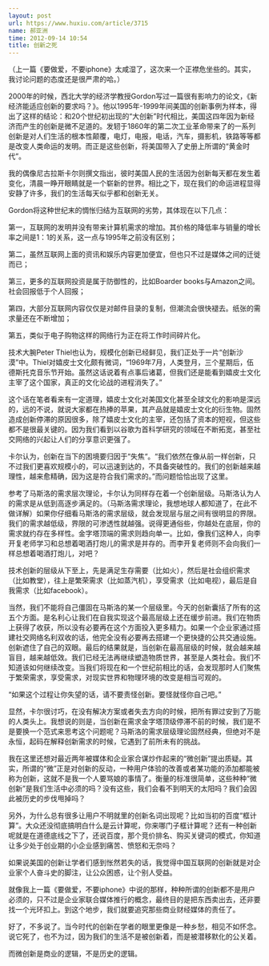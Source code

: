 ```yaml
---
layout: post
url: https://www.huxiu.com/article/3715
name: 郝亚洲
time: 2012-09-14 10:54
title: 创新之死
---
```

（上一篇《要做爱，不要iphone》太咸湿了，这次来一个正襟危坐些的。其实，我讨论问题的态度还是很严肃的哈。）

2000年的时候，西北大学的经济学教授Gordon写过一篇很有影响力的论文，《新经济能适应创新的要求吗？》。他以1995年-1999年间美国的创新事例为样本，得出了这样的结论：和20个世纪初出现的“大创新”时代相比，美国这四年因为新经济而产生的创新是微不足道的。发轫于1860年的第二次工业革命带来了的一系列创新是对人们生活的根本性颠覆，电灯，电报，电话，汽车，摄影机，铁路等等都是改变人类命运的发明。而正是这些创新，将美国带入了史册上所谓的“黄金时代”。

我的偶像尼古拉斯卡尔则撰文指出，彼时美国人民的生活因为创新每天都在发生着变化，清晨一睁开眼睛就是一个崭新的世界。相比之下，现在我们的命运进程显得安静了许多，我们的生活每天似乎都和创新无关。

Gordon将这种世纪末的惆怅归结为互联网的劣势，其体现在以下几点：

第一，互联网的发明并没有带来计算机需求的增加。其价格的降低率与销量的增长率之间是1：1的关系，这一点与1995年之前没有区别；

第二，虽然互联网上面的资讯和娱乐内容更加便宜，但也只不过是媒体之间的迁徙而已；

第三，更多的互联网投资是属于防御性的，比如Boarder books与Amazon之间。社会回报低于个人回报；

第四，大部分互联网内容仅仅是对邮件目录的复制，但潮流会很快褪去。纸张的需求量还在不断增加；

第五，类似于电子购物这样的网络行为正在将工作时间碎片化。

技术大腕Peter Thiel也认为，规模化创新已经鲜见，我们正处于一片“创新沙漠”中。Thiel对嬉皮士文化颇有微词，“1969年7月，人类登月，三个星期后，伍德斯托克音乐节开始。虽然这话说着有点事后诸葛，但我们还是能看到嬉皮士文化主宰了这个国家，真正的文化论战的进程消失了。”

这个话在笔者看来有一定道理，嬉皮士文化对美国文化甚至全球文化的影响是深远的，远的不说，就说大家都在热捧的苹果，其产品就是嬉皮士文化的衍生物。固然造成创新停滞的原因很多，除了嬉皮士文化的主宰，还包括了资本的短视，但这些都不是很最关键的。因为我们看到以谷歌为首科学研究的领域在不断拓宽，甚至社交网络的兴起让人们的分享意识更强了。

卡尔认为，创新在当下的困境要归因于“失焦“。“我们依然在像从前一样创新，只不过我们更喜欢规模小的，可以迅速到达的，不具备突破性的。我们的创新越来越理性，越来愈精确，因为这是符合我们需求的。”而问题恰恰出现了这里。

参考了马斯洛的需求层次理论，卡尔认为同样存在着一个创新层级。马斯洛认为人的需求是从低到高逐步满足的。（马斯洛需求理论，我想地球人都知道了，在此不做详解）如果你仔细看马斯洛的需求层级，就会发现层与层之间有很明显的界限。我们的需求越低级，界限的可渗透性就越强。说得更通俗些，你越处在底层，你的需求就约存在多样性。金字塔顶端的需求则趋向单一。比如，像我们这种人，向李开复老师学习和总想着喝酒打炮儿的需求是并存的。而李开复老师则不会向我们一样总想着喝酒打炮儿，对吧？

技术创新的层级从下至上，先是满足生存需要（比如火），然后是社会组织需求（比如教堂），往上是繁荣需求（比如蒸汽机），享受需求（比如电视），最后是自我需求（比如facebook）。

当然，我们不能将自己僵固在马斯洛的某一个层级里。今天的创新囊括了所有的这五个方面。是名利心让我们在自我实现这个最高层级上还在缓步前进。我们在物质上获得了收获，所以没有必要再在这个方面投入更多精力。如果一个企业家通过搭建社交网络名利双收的话，他完全没有必要再去搭建一个更快捷的公共交通设施。创新遮住了自己的双眼。最后的结果就是，当创新在最高层级的时候，就会越来越盲目，越来越低效。我们已经无法再继续塑造物质世界，甚至是人类社会。我们不知道该如何继续改变。当我们将现在和一个世纪前相比的话，会发现那时人们聚焦于繁荣需求，享受需求，对现实世界和物理环境的改变是相当可观的。

“如果这个过程让你失望的话，请不要责怪创新。要怪就怪你自己吧。”

显然，卡尔很讨巧，在没有解决方案或者失去方向的时候，把所有罪过安到了万能的人类头上。我想说的则是，当创新在需求金字塔顶级停滞不前的时候，我们是不是要换一个范式来思考这个问题呢？马斯洛的需求层级理论固然经典，但绝对不是永恒，起码在解释创新需求的时候，它遇到了前所未有的挑战。

我在这里还想对最近两年被媒体和企业家合谋炒作起来的“微创新”提出质疑。其实，所谓的“微”正是对创新的反动，一种用户体验的改善或者某功能的添加都能被称为创新，这就不是我一个人要骂娘的事情了。衡量的标准很简单，这些种种“微创新”是我们生活中必须的吗？没有这些，我们会看不到明天的太阳吗？我们会因此被历史的步伐甩掉吗？

另外，为什么总有很多让用户不明就里的创新名词出现呢？比如当初的百度“框计算”。大众还没彻底搞明白什么是云计算呢，你来哪门子框计算呢？还有一种创新呢就是在道德底线之下了，还说百度，那个竞价排名、购买关键词的模式，你知道让多少处于创业期的小企业感到痛苦、愤怒和无奈吗？

如果说美国的创新让学者们感到怅然若失的话，我觉得中国互联网的创新就是对企业家个人奋斗史的脚注，让公众困惑，让个别人受益。

就像我上一篇《要做爱，不要iphone》中说的那样，种种所谓的创新都不是用户必须的，只不过是企业家联合媒体推行的概念，最终目的是把东西卖出去，还非要找一个光环扣上。到这个地步，我们就要追究那些商业财经媒体的责任了。

好了，不多说了。当今时代的创新在学者的眼里更像是一种乡愁，相见不如怀念。说它死了，也不为过，因为我们的生活不是被创新着，而是被潜移默化的公关着。

而微创新是商业的逻辑，不是历史的逻辑。

